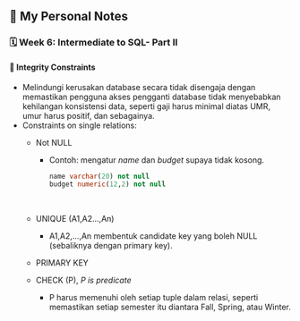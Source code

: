 ## 📘 My Personal Notes

### 🗓️ Week 6: Intermediate to SQL- Part II

#### 📍 Integrity Constraints
- Melindungi kerusakan database secara tidak disengaja dengan memastikan pengguna akses pengganti database tidak menyebabkan kehilangan konsistensi data, seperti gaji harus minimal diatas UMR, umur harus positif, dan sebagainya.
- Constraints on single relations:
  * Not NULL
      - Contoh: mengatur _name_ dan _budget_ supaya tidak kosong.
        ```sql
        name varchar(20) not null
        budget numeric(12,2) not null
        ```
        <br/>
  * UNIQUE (A1,A2...,An)
      - A1,A2,...,An membentuk candidate key yang boleh NULL (sebaliknya dengan primary key).

  * PRIMARY KEY
  * CHECK (P), _P is predicate_
      - P harus memenuhi oleh setiap tuple dalam relasi, seperti memastikan setiap semester itu diantara Fall, Spring, atau Winter.
   
        
